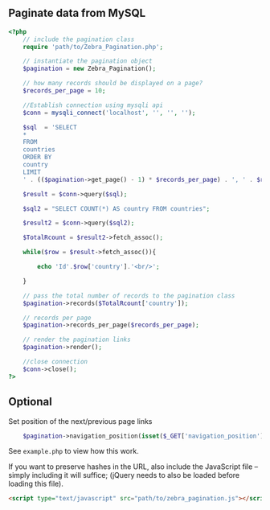 ## Paginate data from MySQL

```php
<?php
    // include the pagination class
    require 'path/to/Zebra_Pagination.php';

    // instantiate the pagination object
    $pagination = new Zebra_Pagination();

    // how many records should be displayed on a page?
    $records_per_page = 10;

    //Establish connection using mysqli api
    $conn = mysqli_connect('localhost', '', '', '');

    $sql  = 'SELECT
    *
    FROM
    countries
    ORDER BY
    country
    LIMIT
    ' . (($pagination->get_page() - 1) * $records_per_page) . ', ' . $records_per_page . '';

    $result = $conn->query($sql);

    $sql2 = "SELECT COUNT(*) AS country FROM countries";

    $result2 = $conn->query($sql2);

    $TotalRcount = $result2->fetch_assoc();

    while($row = $result->fetch_assoc()){

        echo 'Id'.$row['country'].'<br/>';

    }

    // pass the total number of records to the pagination class
    $pagination->records($TotalRcount['country']);

    // records per page
    $pagination->records_per_page($records_per_page);

    // render the pagination links
    $pagination->render();

    //close connection
    $conn->close();
?>
```

## Optional

Set position of the next/previous page links

```php
    $pagination->navigation_position(isset($_GET['navigation_position']) && in_array($_GET['navigation_position'], array('left', 'right')) ? $_GET['navigation_position'] : 'outside');
```

See `example.php` to view how this work.

If you want to preserve hashes in the URL, also include the JavaScript file – simply including it will suffice; (jQuery needs to also be loaded before loading this file).

```html
<script type="text/javascript" src="path/to/zebra_pagination.js"></script>
```
